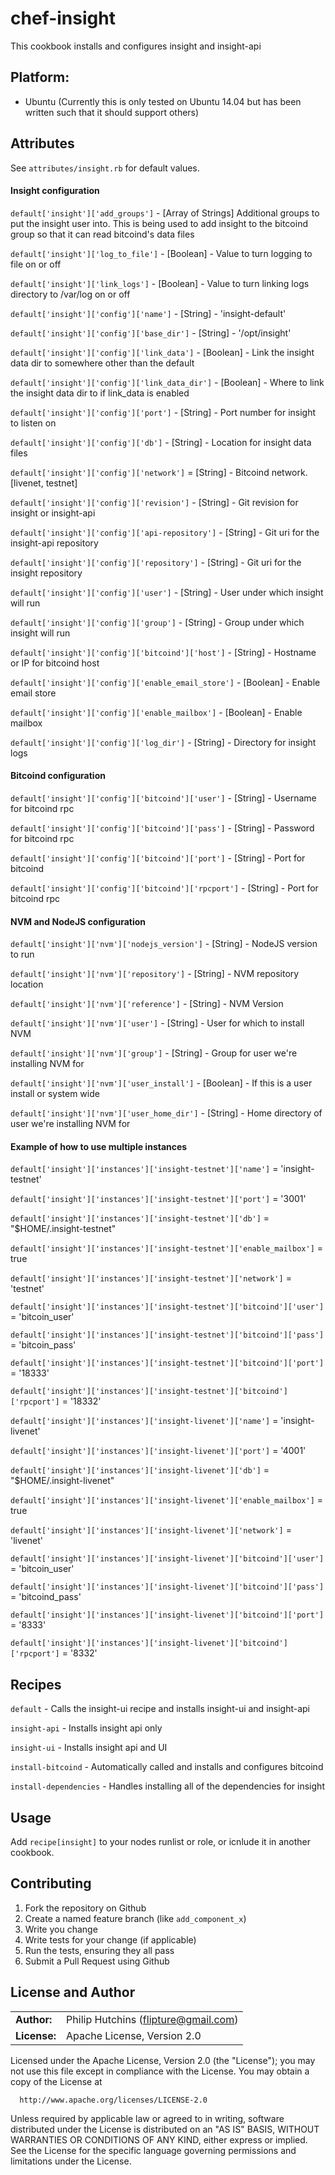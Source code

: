 # chef-insight

This cookbook installs and configures insight and insight-api

## Platform:

* Ubuntu
(Currently this is only tested on Ubuntu 14.04 but has been written such that it should support others)


## Attributes
See `attributes/insight.rb` for default values.

#### Insight configuration
`default['insight']['add_groups']` - [Array of Strings] Additional groups to put the insight user into. This is being used to add insight to the bitcoind group so that it can read bitcoind's data files

`default['insight']['log_to_file']` - [Boolean] - Value to turn logging to file on or off

`default['insight']['link_logs']` - [Boolean] - Value to turn linking logs directory to /var/log on or off

`default['insight']['config']['name']` - [String] - 'insight-default'

`default['insight']['config']['base_dir']` - [String] - '/opt/insight'

`default['insight']['config']['link_data']` - [Boolean] - Link the insight data dir to somewhere other than the default

`default['insight']['config']['link_data_dir']` - [Boolean] - Where to link the insight data dir to if link_data is enabled

`default['insight']['config']['port']` - [String] - Port number for insight to listen on

`default['insight']['config']['db']` - [String] - Location for insight data files

`default['insight']['config']['network']` = [String] - Bitcoind network. [livenet, testnet]

`default['insight']['config']['revision']` - [String] - Git revision for insight or insight-api

`default['insight']['config']['api-repository']` - [String] - Git uri for the insight-api repository

`default['insight']['config']['repository']` - [String] - Git uri for the insight repository

`default['insight']['config']['user']` - [String] - User under which insight will run

`default['insight']['config']['group']` - [String] - Group under which insight will run

`default['insight']['config']['bitcoind']['host']` - [String] - Hostname or IP for bitcoind host

`default['insight']['config']['enable_email_store']` - [Boolean] - Enable email store

`default['insight']['config']['enable_mailbox']` - [Boolean] - Enable mailbox

`default['insight']['config']['log_dir']` - [String] -  Directory for insight logs


#### Bitcoind configuration
`default['insight']['config']['bitcoind']['user']` - [String] - Username for bitcoind rpc

`default['insight']['config']['bitcoind']['pass']` - [String] - Password for bitcoind rpc

`default['insight']['config']['bitcoind']['port']` - [String] - Port for bitcoind

`default['insight']['config']['bitcoind']['rpcport']` - [String] - Port for bitcoind rpc


#### NVM and NodeJS configuration
`default['insight']['nvm']['nodejs_version']` - [String] - NodeJS version to run

`default['insight']['nvm']['repository']` - [String] - NVM repository location

`default['insight']['nvm']['reference']` - [String] - NVM Version

`default['insight']['nvm']['user']` - [String] - User for which to install NVM

`default['insight']['nvm']['group']` - [String] - Group for user we're installing NVM for

`default['insight']['nvm']['user_install']` - [Boolean] - If this is a user install or system wide

`default['insight']['nvm']['user_home_dir']` - [String] - Home directory of user we're installing NVM for


#### Example of how to use multiple instances
`default['insight']['instances']['insight-testnet']['name']` = 'insight-testnet'

`default['insight']['instances']['insight-testnet']['port']` = '3001'

`default['insight']['instances']['insight-testnet']['db']` = "$HOME/.insight-testnet"

`default['insight']['instances']['insight-testnet']['enable_mailbox']` = true

`default['insight']['instances']['insight-testnet']['network']` = 'testnet'

`default['insight']['instances']['insight-testnet']['bitcoind']['user']` = 'bitcoin_user'

`default['insight']['instances']['insight-testnet']['bitcoind']['pass']` = 'bitcoin_pass'

`default['insight']['instances']['insight-testnet']['bitcoind']['port']` = '18333'

`default['insight']['instances']['insight-testnet']['bitcoind']['rpcport']` = '18332'



`default['insight']['instances']['insight-livenet']['name']` = 'insight-livenet'

`default['insight']['instances']['insight-livenet']['port']` = '4001'

`default['insight']['instances']['insight-livenet']['db']` = "$HOME/.insight-livenet"

`default['insight']['instances']['insight-livenet']['enable_mailbox']` = true

`default['insight']['instances']['insight-livenet']['network']` = 'livenet'

`default['insight']['instances']['insight-livenet']['bitcoind']['user']` = 'bitcoin_user'

`default['insight']['instances']['insight-livenet']['bitcoind']['pass']` = 'bitcoind_pass'

`default['insight']['instances']['insight-livenet']['bitcoind']['port']` = '8333'

`default['insight']['instances']['insight-livenet']['bitcoind']['rpcport']` = '8332'



## Recipes

`default` - Calls the insight-ui recipe and installs insight-ui and insight-api

`insight-api` - Installs insight api only

`insight-ui` - Installs insight api and UI

`install-bitcoind` - Automatically called and installs and configures bitcoind

`install-dependencies` - Handles installing all of the dependencies for insight



## Usage

Add `recipe[insight]` to your nodes runlist or role, or icnlude it in another cookbook.


## Contributing

1. Fork the repository on Github
2. Create a named feature branch (like `add_component_x`)
3. Write you change
4. Write tests for your change (if applicable)
5. Run the tests, ensuring they all pass
6. Submit a Pull Request using Github

## License and Author

|                      |                                          |
|:---------------------|:-----------------------------------------|
| **Author:**          | Philip Hutchins (<flipture@gmail.com>)
| **License:**         | Apache License, Version 2.0

  Licensed under the Apache License, Version 2.0 (the "License");
  you may not use this file except in compliance with the License.
  You may obtain a copy of the License at

      http://www.apache.org/licenses/LICENSE-2.0

  Unless required by applicable law or agreed to in writing, software
  distributed under the License is distributed on an "AS IS" BASIS,
  WITHOUT WARRANTIES OR CONDITIONS OF ANY KIND, either express or implied.
  See the License for the specific language governing permissions and
  limitations under the License.
